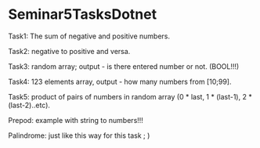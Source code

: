 # Seminar5TasksDotnet
Task1: The sum of negative and positive numbers.

Task2: negative to positive and versa.

Task3: random array; output - is there entered number or not. (BOOL!!!)

Task4: 123 elements array, output - how many numbers from [10;99].

Task5: product of pairs of numbers in random array (0 * last, 1 * (last-1), 2 * (last-2)..etc).

Prepod: example with string to numbers!!!

Palindrome: just like this way for this task ; )
